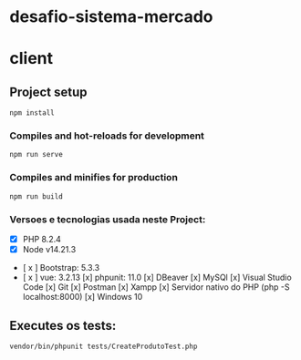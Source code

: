 # desafio-sistema-mercado

# client

## Project setup
```
npm install
```

### Compiles and hot-reloads for development
```
npm run serve
```

### Compiles and minifies for production
```
npm run build
```

### Versoes e tecnologias usada neste Project:
-[x] PHP 8.2.4
- [x] Node v14.21.3
- [ x ] Bootstrap: 5.3.3
- [ x ] vue: 3.2.13
[x] phpunit: 11.0
[x] DBeaver
[x] MySQl
[x] Visual Studio Code
[x] Git
[x] Postman
[x] Xampp
[x] Servidor nativo do PHP (php -S localhost:8000)
[x] Windows 10

## Executes os tests:
```
vendor/bin/phpunit tests/CreateProdutoTest.php
```
